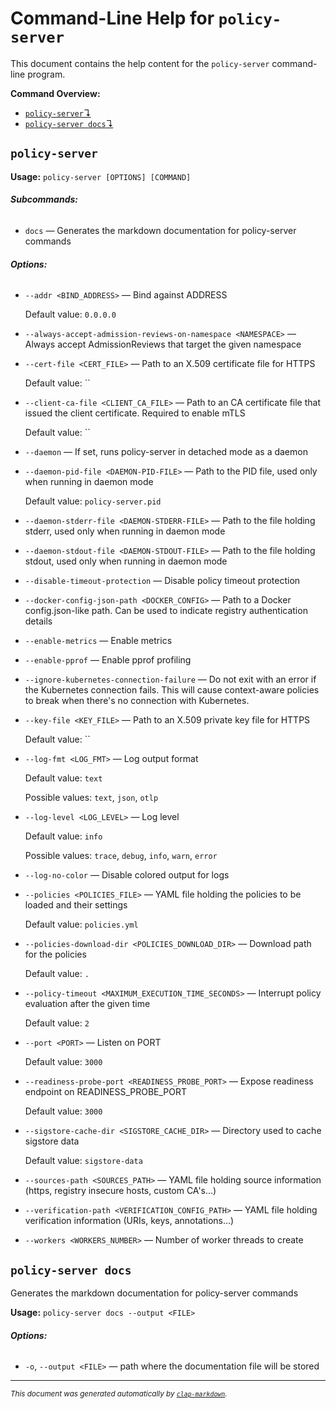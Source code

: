 # Command-Line Help for `policy-server`

This document contains the help content for the `policy-server` command-line program.

**Command Overview:**

* [`policy-server`↴](#policy-server)
* [`policy-server docs`↴](#policy-server-docs)

## `policy-server`



**Usage:** `policy-server [OPTIONS] [COMMAND]`

###### **Subcommands:**

* `docs` — Generates the markdown documentation for policy-server commands

###### **Options:**

* `--addr <BIND_ADDRESS>` — Bind against ADDRESS

  Default value: `0.0.0.0`
* `--always-accept-admission-reviews-on-namespace <NAMESPACE>` — Always accept AdmissionReviews that target the given namespace
* `--cert-file <CERT_FILE>` — Path to an X.509 certificate file for HTTPS

  Default value: ``
* `--client-ca-file <CLIENT_CA_FILE>` — Path to an CA certificate file that issued the client certificate. Required to enable mTLS

  Default value: ``
* `--daemon` — If set, runs policy-server in detached mode as a daemon
* `--daemon-pid-file <DAEMON-PID-FILE>` — Path to the PID file, used only when running in daemon mode

  Default value: `policy-server.pid`
* `--daemon-stderr-file <DAEMON-STDERR-FILE>` — Path to the file holding stderr, used only when running in daemon mode
* `--daemon-stdout-file <DAEMON-STDOUT-FILE>` — Path to the file holding stdout, used only when running in daemon mode
* `--disable-timeout-protection` — Disable policy timeout protection
* `--docker-config-json-path <DOCKER_CONFIG>` — Path to a Docker config.json-like path. Can be used to indicate registry authentication details
* `--enable-metrics` — Enable metrics
* `--enable-pprof` — Enable pprof profiling
* `--ignore-kubernetes-connection-failure` — Do not exit with an error if the Kubernetes connection fails. This will cause context-aware policies to break when there's no connection with Kubernetes.
* `--key-file <KEY_FILE>` — Path to an X.509 private key file for HTTPS

  Default value: ``
* `--log-fmt <LOG_FMT>` — Log output format

  Default value: `text`

  Possible values: `text`, `json`, `otlp`

* `--log-level <LOG_LEVEL>` — Log level

  Default value: `info`

  Possible values: `trace`, `debug`, `info`, `warn`, `error`

* `--log-no-color` — Disable colored output for logs
* `--policies <POLICIES_FILE>` — YAML file holding the policies to be loaded and their settings

  Default value: `policies.yml`
* `--policies-download-dir <POLICIES_DOWNLOAD_DIR>` — Download path for the policies

  Default value: `.`
* `--policy-timeout <MAXIMUM_EXECUTION_TIME_SECONDS>` — Interrupt policy evaluation after the given time

  Default value: `2`
* `--port <PORT>` — Listen on PORT

  Default value: `3000`
* `--readiness-probe-port <READINESS_PROBE_PORT>` — Expose readiness endpoint on READINESS_PROBE_PORT

  Default value: `3000`
* `--sigstore-cache-dir <SIGSTORE_CACHE_DIR>` — Directory used to cache sigstore data

  Default value: `sigstore-data`
* `--sources-path <SOURCES_PATH>` — YAML file holding source information (https, registry insecure hosts, custom CA's...)
* `--verification-path <VERIFICATION_CONFIG_PATH>` — YAML file holding verification information (URIs, keys, annotations...)
* `--workers <WORKERS_NUMBER>` — Number of worker threads to create



## `policy-server docs`

Generates the markdown documentation for policy-server commands

**Usage:** `policy-server docs --output <FILE>`

###### **Options:**

* `-o`, `--output <FILE>` — path where the documentation file will be stored



<hr/>

<small><i>
    This document was generated automatically by
    <a href="https://crates.io/crates/clap-markdown"><code>clap-markdown</code></a>.
</i></small>
